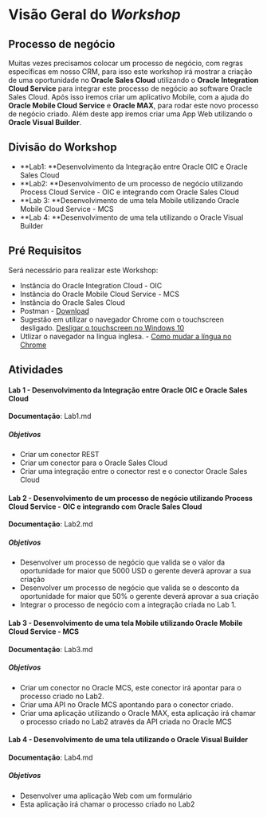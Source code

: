 # Visão Geral do *Workshop*
## Processo de negócio
Muitas vezes precisamos colocar um processo de negócio, com regras específicas em nosso CRM, para isso este workshop irá mostrar a criação de uma oportunidade no **Oracle Sales Cloud** utilizando o **Oracle Integration Cloud Service** para integrar este processo de negócio ao software Oracle Sales Cloud. 
Após isso iremos criar um aplicativo Mobile, com a ajuda do **Oracle Mobile Cloud Service** e **Oracle MAX**, para rodar este novo processo de negócio criado. Além deste app iremos criar uma App Web utilizando o **Oracle  Visual Builder**.

## Divisão do Workshop
- **Lab1: **Desenvolvimento da Integração entre Oracle OIC e Oracle Sales Cloud
- **Lab2: **Desenvolvimento de um processo de negócio utilizando Process Cloud Service - OIC e integrando com Oracle Sales Cloud
- **Lab 3: **Desenvolvimento de uma tela Mobile utilizando Oracle Mobile Cloud Service - MCS
- **Lab 4: **Desenvolvimento de uma tela utilizando o Oracle Visual Builder

## Pré Requisitos
Será necessário para realizar este Workshop:
- Instância do Oracle Integration Cloud - OIC
- Instância do Oracle Mobile Cloud Service - MCS
- Instância do Oracle Sales Cloud
- Postman - [Download](https://www.getpostman.com/ "Download")
- Sugestão em utilizar o navegador Chrome com o touchscreen desligado.  [Desligar o touchscreen no Windows 10](https://support.microsoft.com/en-us/help/4028019/windows-enable-and-disable-your-touchscreen-in-windows-10 "Desligar o touchscreen no Windows 10")
- Utlizar o navegador na lingua inglesa.  - [Como mudar a língua no Chrome](https://support.google.com/chrome/answer/173424?co=GENIE.Platform%3DDesktop&hl=en "Como mudar a língua no Chrome")

## Atividades

#### Lab 1 - Desenvolvimento da Integração entre Oracle OIC e Oracle Sales Cloud
**Documentação**: Lab1.md
##### Objetivos
- Criar um conector REST
- Criar um conector para o Oracle Sales Cloud
- Criar uma integração entre o conector rest e o conector Oracle Sales Cloud

#### Lab 2 - Desenvolvimento de um processo de negócio utilizando Process Cloud Service - OIC e integrando com Oracle Sales Cloud
**Documentação**: Lab2.md
##### Objetivos
- Desenvolver um processo de negócio que valida se o valor da oportunidade for maior que 5000 USD o gerente deverá aprovar a sua criação 
- Desenvolver um processo de negócio que valida se o desconto da oportunidade for maior que 50% o gerente deverá aprovar a sua criação
- Integrar o processo de negócio com a integração criada no Lab 1.

#### Lab 3 - Desenvolvimento de uma tela Mobile utilizando Oracle Mobile Cloud Service - MCS
**Documentação**: Lab3.md
##### Objetivos
- Criar um conector no Oracle MCS, este conector irá apontar para o processo criado no Lab2. 
- Criar uma API no Oracle MCS apontando para o conector criado.
- Criar uma aplicação utilizando o Oracle MAX, esta aplicação irá chamar o processo criado no Lab2 através da API criada no Oracle MCS

#### Lab 4 - Desenvolvimento de uma tela utilizando o Oracle Visual Builder
**Documentação**: Lab4.md
##### Objetivos
- Desenvolver uma aplicação Web com um formulário 
- Esta aplicação irá chamar o processo criado no Lab2